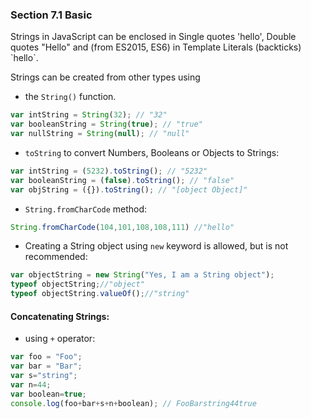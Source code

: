 ### Section 7.1 Basic
Strings in JavaScript can be enclosed in Single quotes 'hello', Double quotes "Hello" and (from ES2015, ES6) in Template Literals (backticks) \`hello\`.

Strings can be created from other types using 

- the `String()` function.
```js
var intString = String(32); // "32"
var booleanString = String(true); // "true"
var nullString = String(null); // "null"
```
- `toString`  to convert Numbers, Booleans or Objects to Strings:
```js
var intString = (5232).toString(); // "5232"
var booleanString = (false).toString(); // "false"
var objString = ({}).toString(); // "[object Object]"
```
- `String.fromCharCode` method:
```js
String.fromCharCode(104,101,108,108,111) //"hello"
```
- Creating a String object using `new` keyword is allowed, but is not recommended:
```js
var objectString = new String("Yes, I am a String object");
typeof objectString;//"object"
typeof objectString.valueOf();//"string"
```
#### Concatenating Strings:

- using `+` operator:
```js
var foo = "Foo";
var bar = "Bar";
var s="string";
var n=44;
var boolean=true;
console.log(foo+bar+s+n+boolean); // FooBarstring44true
```



<!--stackedit_data:
eyJoaXN0b3J5IjpbLTYzMzI2MDQyNV19
-->